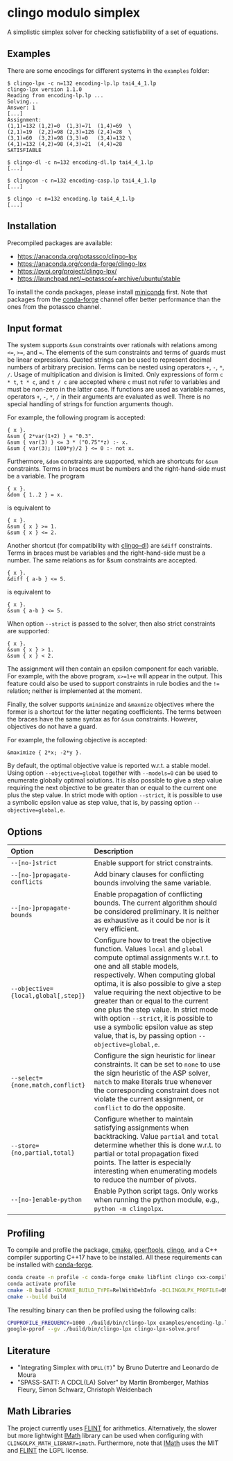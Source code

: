 # clingo modulo simplex

A simplistic simplex solver for checking satisfiability of a set of equations.

## Examples

There are some encodings for different systems in the `examples` folder:

```
$ clingo-lpx -c n=132 encoding-lp.lp tai4_4_1.lp
clingo-lpx version 1.1.0
Reading from encoding-lp.lp ...
Solving...
Answer: 1
[...]
Assignment:
(1,1)=132 (1,2)=0  (1,3)=71  (1,4)=69  \
(2,1)=19  (2,2)=98 (2,3)=126 (2,4)=28  \
(3,1)=60  (3,2)=98 (3,3)=0   (3,4)=132 \
(4,1)=132 (4,2)=98 (4,3)=21  (4,4)=28
SATISFIABLE

$ clingo-dl -c n=132 encoding-dl.lp tai4_4_1.lp
[...]

$ clingcon -c n=132 encoding-casp.lp tai4_4_1.lp
[...]

$ clingo -c n=132 encoding.lp tai4_4_1.lp
[...]
```

## Installation

Precompiled packages are available:

- https://anaconda.org/potassco/clingo-lpx
- https://anaconda.org/conda-forge/clingo-lpx
- https://pypi.org/project/clingo-lpx/
- https://launchpad.net/~potassco/+archive/ubuntu/stable

To install the conda packages, please install [miniconda] first.
Note that packages from the [conda-forge] channel offer better performance than the ones from the potassco channel.

## Input format

The system supports `&sum` constraints over rationals with relations among `<=`, `>=`, and `=`.
The elements of the sum constraints and terms of guards must be linear expressions.
Quoted strings can be used to represent decimal numbers of arbitrary precision.
Terms can be nested using operators `+`, `-`, `*`, `/`.
Usage of multiplication and division is limited.
Only expressions of form `c * t`, `t * c`, and `t / c` are accepted
where `c` must not refer to variables and must be non-zero in the latter case.
If functions are used as variable names, operators `+`, `-`, `*`, `/` in their arguments are evaluated as well.
There is no special handling of strings for function arguments though.

For example, the following program is accepted:
```
{ x }.
&sum { 2*var(1+2) } = "0.3".
&sum { var(3) } <= 3 * ("0.75"*z) :- x.
&sum { var(3); (100*y)/2 } <= 0 :- not x.
```

Furthermore, `&dom` constraints are supported, which are shortcuts for `&sum` constraints.
Terms in braces must be numbers and the right-hand-side must be a variable.
The program
```
{ x }.
&dom { 1..2 } = x.
```
is equivalent to
```
{ x }.
&sum { x } >= 1.
&sum { x } <= 2.
```

Another shortcut (for compatibility with [clingo-dl]) are `&diff` constraints.
Terms in braces must be variables and the right-hand-side must be a number.
The same relations as for &sum constraints are accepted. 
```
{ x }.
&diff { a-b } <= 5.
```
is equivalent to
```
{ x }.
&sum { a-b } <= 5.
```

When option `--strict` is passed to the solver, then also strict constraints are supported:
```
{ x }.
&sum { x } > 1.
&sum { x } < 2.
```
The assignment will then contain an epsilon component for each variable.
For example, with the above program, `x>=1+e` will appear in the output.
This feature could also be used to support constraints in rule bodies and the `!=` relation;
neither is implemented at the moment.

Finally, the solver supports `&minimize` and `&maxmize` objectives where the former is a shortcut for the latter negating coefficients.
The terms between the braces have the same syntax as for `&sum` constraints.
However, objectives do not have a guard.

For example, the following objective is accepted:
```
&maximize { 2*x; -2*y }.
```

By default, the optimal objective value is reported w.r.t. a stable model.
Using option `--objective=global` together with `--models=0` can be used to enumerate globally optimal solutions.
It is also possible to give a step value requiring the next objective to be greater than or equal to the current one plus the step value.
In strict mode with option `--strict`, it is possible to use a symbolic epsilon value as step value,
that is, by passing option `--objective=global,e`.

## Options

| Option | Description |
| :-- | :-- |
| `--[no-]strict` | Enable support for strict constraints. |
| `--[no-]propagate-conflicts` | Add binary clauses for conflicting bounds involving the same variable. |
| `--[no-]propagate-bounds` | Enable propagation of conflicting bounds. The current algorithm should be considered preliminary. It is neither as exhaustive as it could be nor is it very efficient. |
| `--objective={local,global[,step]}` | Configure how to treat the objective function. Values `local` and `global` compute optimal assignments w.r.t. to one and all stable models, respectively. When computing global optima, it is also possible to give a step value requiring the next objective to be greater than or equal to the current one plus the step value. In strict mode with option `--strict`, it is possible to use a symbolic epsilon value as step value, that is, by passing option `--objective=global,e`. |
| `--select={none,match,conflict}` | Configure the sign heuristic for linear constraints. It can be set to `none` to use the sign heuristic of the ASP solver, `match` to make literals true whenever the corresponding constraint does not violate the current assignment, or `conflict` to do the opposite. |
| `--store={no,partial,total}` | Configure whether to maintain satisfying assignments when backtracking. Value `partial` and `total` determine whether this is done w.r.t. to partial or total propagation fixed points. The latter is especially interesting when enumerating models to reduce the number of pivots. |
| `--[no-]enable-python` | Enable Python script tags. Only works when running the python module, e.g., `python -m clingolpx`. |

## Profiling

To compile and profile the package, [cmake], [gperftools], [clingo], and a C++ compiler supporting C++17 have to be installed.
All these requirements can be installed with [conda-forge].

```bash
conda create -n profile -c conda-forge cmake libflint clingo cxx-compiler gperftools
conda activate profile
cmake -B build -DCMAKE_BUILD_TYPE=RelWithDebInfo -DCLINGOLPX_PROFILE=ON
cmake --build build
```

The resulting binary can then be profiled using the following calls:

```bash
CPUPROFILE_FREQUENCY=1000 ./build/bin/clingo-lpx examples/encoding-lp.lp examples/tai4_4_1.lp --stats -c n=132 -q 0
google-pprof --gv ./build/bin/clingo-lpx clingo-lpx-solve.prof
```

## Literature

- "Integrating Simplex with `DPLL(T)`" by Bruno Dutertre and Leonardo de Moura
- "SPASS-SATT: A CDCL(LA) Solver" by Martin Bromberger, Mathias Fleury, Simon Schwarz, Christoph Weidenbach

## Math Libraries

The project currently uses [FLINT] for arithmetics.
Alternatively, the slower but more lightwight [IMath] library can be used when configuring with `CLINGOLPX_MATH_LIBRARY=imath`.
Furthermore, note that [IMath] uses the MIT and [FLINT] the LGPL license.

[FLINT]: https://github.com/wbhart/flint2
[IMath]: https://github.com/creachadair/imath
[cmake]: https://cmake.org
[clingo]: https://github.com/potassco/clingo
[clingo-dl]: https://github.com/potassco/clingo-dl
[conda-forge]: https://conda-forge.org/
[gperftools]: https://gperftools.github.io/gperftools/cpuprofile.html
[miniconda]: https://docs.conda.io/en/latest/miniconda.html
